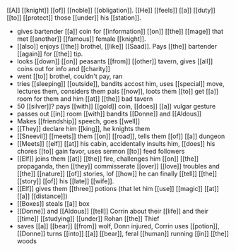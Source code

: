 [[A]] [[knight]] [[of]] [[noble]] [[obligation]]. [[He]] [[feels]] [[a]] [[duty]] [[to]] [[protect]] those [[under]] his [[station]].  
  
- gives bartender [[a]] coin for [[information]] [[on]] [[the]] [[mage]] that met [[another]] [[famous]] female [[knight]].  
- [[also]] enjoys [[the]] brothel, [[like]] [[Saad]]. Pays [[the]] bartender [[again]] for [[the]] tip.  
- looks [[down]] [[on]] peasants [[from]] [[other]] tavern, gives [[all]] coins out for info and [[charity]]  
- went [[to]] brothel, couldn't pay, ran  
- tries [[sleeping]] [[outside]], bandits accost him, uses [[special]] move, lectures them, considers them pals [[now]], loots them [[to]] get [[a]] room for them and him [[at]] [[the]] bad tavern  
- 50 [[silver]]? pays [[with]] [[gold]] coin, [[does]] [[a]] vulgar gesture  
- passes out [[in]] room [[with]] bandits [[Donne]] and [[Aldous]]  
- Makes [[friendship]] speech, goes [[well]]  
- [[They]] declare him [[king]], he knights them  
- [[Sneevil]] [[meets]] them [[on]] [[road]], tells them [[of]] [[a]] dungeon  
- [[Meets]] [[elf]] [[at]] his cabin, accidentally insults him, [[does]] his chores [[to]] gain favor, uses sermon [[to]] feed followers  
- [[Elf]] joins them [[at]] [[the]] fire, challenges him [[on]] [[the]] propaganda, then [[they]] commisserate [[over]] [[love]] troubles and [[the]] [[nature]] [[of]] stories, lof [[how]] he can finally [[tell]] [[the]] [[story]] [[of]] his [[late]] [[wife]].  
- [[Elf]] gives them [[three]] potions (that let him [[use]] [[magic]] [[at]] [[a]] [[distance]])
- [[Boxes]] steals [[a]] box  
- [[Donne]] and [[Aldous]] [[tell]] Corrin about their [[life]] and their [[time]] [[studying]] [[under]] Rohan [[the]] Thief  
- saves [[a]] [[bear]] [[from]] wolf, Donn injured, Corrin uses [[potion]], [[Donne]] turns [[into]] [[a]] [[bear]], feral [[human]] running [[in]] [[the]] woods  
